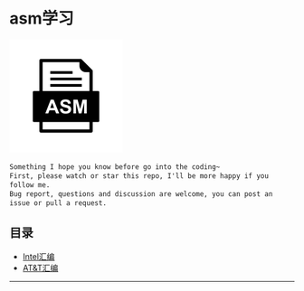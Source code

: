 # asm学习

![20220828_112458_20](image/20220828_112458_20.png)


```
Something I hope you know before go into the coding~
First, please watch or star this repo, I'll be more happy if you follow me.
Bug report, questions and discussion are welcome, you can post an issue or pull a request.
```



## 目录

* [Intel汇编](docs/Intel汇编.md)
* [AT&T汇编](docs/AT&T汇编.md)









































---
